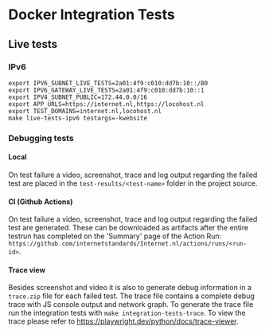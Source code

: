 # Docker Integration Tests



## Live tests

### IPv6

    export IPV6_SUBNET_LIVE_TESTS=2a01:4f9:c010:dd7b:10::/80
    export IPV6_GATEWAY_LIVE_TESTS=2a01:4f9:c010:dd7b:10::1
    export IPV4_SUBNET_PUBLIC=172.44.0.0/16
    export APP_URLS=https://internet.nl,https://locohost.nl
    export TEST_DOMAINS=internet.nl,locohost.nl
    make live-tests-ipv6 testargs=-kwebsite

### Debugging tests

#### Local
On test failure a video, screenshot, trace and log output regarding the failed test are placed in the `test-results/<test-name>` folder in the project source.

#### CI (Github Actions)
On test failure a video, screenshot, trace and log output regarding the failed test are generated. These can be downloaded as artifacts after the entire testrun has completed on the 'Summary' page of the Action Run: `https://github.com/internetstandards/Internet.nl/actions/runs/<run-id>`.

#### Trace view

Besides screenshot and video it is also to generate debug information in a `trace.zip` file for each failed test. The trace file contains a complete debug trace with JS console output and network graph. To generate the trace file run the integration tests with `make integration-tests-trace`. To view the trace please refer to https://playwright.dev/python/docs/trace-viewer.